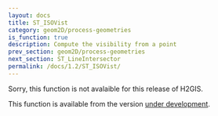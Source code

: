 ```yaml
---
layout: docs
title: ST_ISOVist
category: geom2D/process-geometries
is_function: true
description: Compute the visibility from a point
prev_section: geom2D/process-geometries
next_section: ST_LineIntersector
permalink: /docs/1.2/ST_ISOVist/
---
```


Sorry, this function is not avalaible for this release of H2GIS. 

This function is available from the version [under development](../../dev/ST_ISOVist).